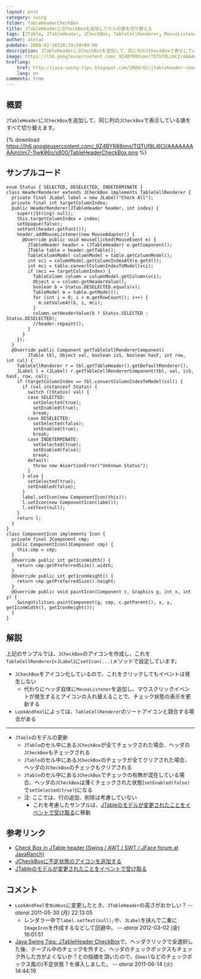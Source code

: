 ```yaml
---
layout: post
category: swing
folder: TableHeaderCheckBox
title: JTableHeaderにJCheckBoxを追加してセルの値を切り替える
tags: [JTable, JTableHeader, JCheckBox, TableCellRenderer, MouseListener, Icon, JLabel]
author: aterai
pubdate: 2009-02-16T20:29:54+09:00
description: JTableHeaderにJCheckBoxを追加して、同じ列のJCheckBoxで表示している値をすべて切り替えます。
image: https://lh6.googleusercontent.com/_9Z4BYR88imo/TQTUf8Li6CI/AAAAAAAAAmI/mj7-1IwK86o/s800/TableHeaderCheckBox.png
hreflang:
    href: http://java-swing-tips.blogspot.com/2009/02/jtableheader-checkbox.html
    lang: en
comments: true
---
```

## 概要
`JTableHeader`に`JCheckBox`を追加して、同じ列の`JCheckBox`で表示している値をすべて切り替えます。

{% download https://lh6.googleusercontent.com/_9Z4BYR88imo/TQTUf8Li6CI/AAAAAAAAAmI/mj7-1IwK86o/s800/TableHeaderCheckBox.png %}

## サンプルコード
<pre class="prettyprint"><code>enum Status { SELECTED, DESELECTED, INDETERMINATE }
class HeaderRenderer extends JCheckBox implements TableCellRenderer {
  private final JLabel label = new JLabel("Check All");
  private final int targetColumnIndex;
  public HeaderRenderer(JTableHeader header, int index) {
    super((String) null);
    this.targetColumnIndex = index;
    setOpaque(false);
    setFont(header.getFont());
    header.addMouseListener(new MouseAdapter() {
      @Override public void mouseClicked(MouseEvent e) {
        JTableHeader header = (JTableHeader) e.getComponent();
        JTable table = header.getTable();
        TableColumnModel columnModel = table.getColumnModel();
        int vci = columnModel.getColumnIndexAtX(e.getX());
        int mci = table.convertColumnIndexToModel(vci);
        if (mci == targetColumnIndex) {
          TableColumn column = columnModel.getColumn(vci);
          Object v = column.getHeaderValue();
          boolean b = Status.DESELECTED.equals(v);
          TableModel m = table.getModel();
          for (int i = 0; i &lt; m.getRowCount(); i++) {
            m.setValueAt(b, i, mci);
          }
          column.setHeaderValue(b ? Status.SELECTED : Status.DESELECTED);
          //header.repaint();
        }
      }
    });
  }
  @Override public Component getTableCellRendererComponent(
        JTable tbl, Object val, boolean isS, boolean hasF, int row, int col) {
    TableCellRenderer r = tbl.getTableHeader().getDefaultRenderer();
    JLabel l = (JLabel) r.getTableCellRendererComponent(tbl, val, isS, hasF, row, col);
    if (targetColumnIndex == tbl.convertColumnIndexToModel(col)) {
      if (val instanceof Status) {
        switch ((Status) val) {
        case SELECTED:
          setSelected(true);
          setEnabled(true);
          break;
        case DESELECTED:
          setSelected(false);
          setEnabled(true);
          break;
        case INDETERMINATE:
          setSelected(true);
          setEnabled(false);
          break;
        default:
          throw new AssertionError("Unknown Status");
        }
      } else {
        setSelected(true);
        setEnabled(false);
      }
      label.setIcon(new ComponentIcon(this));
      l.setIcon(new ComponentIcon(label));
      l.setText(null);
    }
    return l;
  }
}
class ComponentIcon implements Icon {
  private final JComponent cmp;
  public ComponentIcon(JComponent cmp) {
    this.cmp = cmp;
  }
  @Override public int getIconWidth() {
    return cmp.getPreferredSize().width;
  }
  @Override public int getIconHeight() {
    return cmp.getPreferredSize().height;
  }
  @Override public void paintIcon(Component c, Graphics g, int x, int y) {
    SwingUtilities.paintComponent(g, cmp, c.getParent(), x, y, getIconWidth(), getIconHeight());
  }
}
</code></pre>

## 解説
上記のサンプルでは、`JCheckBox`のアイコンを作成し、これを`TableCellRenderer`(=`JLabel`)に`setIcon(...)`メソッドで設定しています。

- `JCheckBox`をアイコン化しているので、これをクリックしてもイベントは発生しない
    - 代わりにヘッダ自体に`MouseListener`を追加し、マウスクリックイベントが発生するとアイコンの入れ替えることで、チェック状態の表示を更新する
- `LookAndFeel`によっては、`TableCellRenderer`のソートアイコンと競合する場合がある

<!-- dummy comment line for breaking list -->

- - - -
- `JTable`のモデルの更新
    - `JTable`のセル中にある`JCheckBox`が全てチェックされた場合、ヘッダの`JCheckBox`もチェックされる
    - `JTable`のセル中にある`JCheckBox`のチェックが全てクリアされた場合、ヘッダの`JCheckBox`のチェックもクリアされる
    - `JTable`のセル中にある`JCheckBox`でチェックの有無が混在している場合、ヘッダの`JCheckBox`は薄くチェックされた状態(`setEnabled(false)`で`setSelected(true)`)になる
    - 注: ここでは、行の追加、削除は考慮していない
        - これを考慮したサンプルは、[JTableのモデルが変更されたことをイベントで受け取る](http://ateraimemo.com/Swing/TableModelEvent.html)に移動

<!-- dummy comment line for breaking list -->

## 参考リンク
- [Check Box in JTable header (Swing / AWT / SWT / JFace forum at JavaRanch)](http://www.coderanch.com/t/343795/Swing-AWT-SWT-JFace/java/Check-Box-JTable-header)
- [JCheckBoxに不定状態のアイコンを追加する](http://ateraimemo.com/Swing/TriStateCheckBox.html)
- [JTableのモデルが変更されたことをイベントで受け取る](http://ateraimemo.com/Swing/TableModelEvent.html)

<!-- dummy comment line for breaking list -->

## コメント
- `LookAndFeel`を`Nimbus`に変更したとき、`JTableHeader`の高さがおかしい？ -- *aterai* 2011-05-30 (月) 22:13:05
    - レンダラー中で`label.setText(null);`や、`JLabel`を挟んで二重に`ImageIcon`を作成するなどして回避中。 -- *aterai* 2012-03-02 (金) 16:01:51
- [Java Swing Tips: JTableHeader CheckBox](http://java-swing-tips.blogspot.com/2009/02/jtableheader-checkbox.html)で、ヘッダクリックで全選択した後、テーブル中のチェックを外すと、ヘッダのチェックボックスもチェック外した方がよくないか？との指摘を頂いたので、(`Gmail`などのチェックボックス風の)不定状態？を導入しました。 -- *aterai* 2011-06-14 (火) 14:44:19

<!-- dummy comment line for breaking list -->
